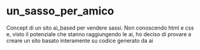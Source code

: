# un_sasso_per_amico
Concept di un sito ai_based per vendere sassi.
Non conoscendo html e css e, visto il potenziale che stanno raggiungendo le ai, ho deciso di provare a creare un sito basato interamente su codice generato da ai
